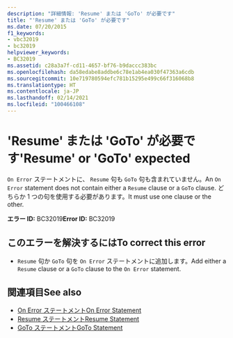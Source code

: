 ```yaml
---
description: "詳細情報: 'Resume' または 'GoTo' が必要です"
title: "'Resume' または 'GoTo' が必要です"
ms.date: 07/20/2015
f1_keywords:
- vbc32019
- bc32019
helpviewer_keywords:
- BC32019
ms.assetid: c28a3a7f-cd11-4657-bf76-b9daccc383bc
ms.openlocfilehash: da58edabe8addbe6c78e1ab4ea030f47363a6cdb
ms.sourcegitcommit: 10e719780594efc781b15295e499c66f316068b8
ms.translationtype: HT
ms.contentlocale: ja-JP
ms.lasthandoff: 02/14/2021
ms.locfileid: "100466108"
---
```

# <a name="resume-or-goto-expected"></a><span data-ttu-id="8f270-103">'Resume' または 'GoTo' が必要です</span><span class="sxs-lookup"><span data-stu-id="8f270-103">'Resume' or 'GoTo' expected</span></span>

<span data-ttu-id="8f270-104">`On Error` ステートメントに、 `Resume` 句も `GoTo` 句も含まれていません。</span><span class="sxs-lookup"><span data-stu-id="8f270-104">An `On Error` statement does not contain either a `Resume` clause or a `GoTo` clause.</span></span> <span data-ttu-id="8f270-105">どちらか 1 つの句を使用する必要があります。</span><span class="sxs-lookup"><span data-stu-id="8f270-105">It must use one clause or the other.</span></span>  
  
 <span data-ttu-id="8f270-106">**エラー ID:** BC32019</span><span class="sxs-lookup"><span data-stu-id="8f270-106">**Error ID:** BC32019</span></span>  
  
## <a name="to-correct-this-error"></a><span data-ttu-id="8f270-107">このエラーを解決するには</span><span class="sxs-lookup"><span data-stu-id="8f270-107">To correct this error</span></span>  
  
- <span data-ttu-id="8f270-108">`Resume` 句か `GoTo` 句を `On Error` ステートメントに追加します。</span><span class="sxs-lookup"><span data-stu-id="8f270-108">Add either a `Resume` clause or a `GoTo` clause to the `On Error` statement.</span></span>  
  
## <a name="see-also"></a><span data-ttu-id="8f270-109">関連項目</span><span class="sxs-lookup"><span data-stu-id="8f270-109">See also</span></span>

- [<span data-ttu-id="8f270-110">On Error ステートメント</span><span class="sxs-lookup"><span data-stu-id="8f270-110">On Error Statement</span></span>](../language-reference/statements/on-error-statement.md)
- [<span data-ttu-id="8f270-111">Resume ステートメント</span><span class="sxs-lookup"><span data-stu-id="8f270-111">Resume Statement</span></span>](../language-reference/statements/resume-statement.md)
- [<span data-ttu-id="8f270-112">GoTo ステートメント</span><span class="sxs-lookup"><span data-stu-id="8f270-112">GoTo Statement</span></span>](../language-reference/statements/goto-statement.md)
